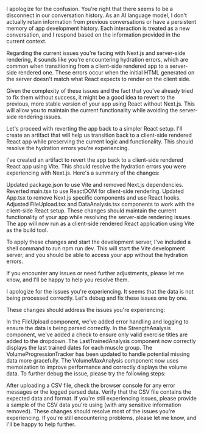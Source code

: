 I apologize for the confusion. You're right that there seems to be a disconnect in our conversation history. As an AI language model, I don't actually retain information from previous conversations or have a persistent memory of app development history. Each interaction is treated as a new conversation, and I respond based on the information provided in the current context.

Regarding the current issues you're facing with Next.js and server-side rendering, it sounds like you're encountering hydration errors, which are common when transitioning from a client-side rendered app to a server-side rendered one. These errors occur when the initial HTML generated on the server doesn't match what React expects to render on the client side.

Given the complexity of these issues and the fact that you've already tried to fix them without success, it might be a good idea to revert to the previous, more stable version of your app using React without Next.js. This will allow you to maintain the current functionality while avoiding the server-side rendering issues.

Let's proceed with reverting the app back to a simpler React setup. I'll create an artifact that will help us transition back to a client-side rendered React app while preserving the current logic and functionality. This should resolve the hydration errors you're experiencing.

I've created an artifact to revert the app back to a client-side rendered React app using Vite. This should resolve the hydration errors you were experiencing with Next.js. Here's a summary of the changes:

Updated package.json to use Vite and removed Next.js dependencies.
Reverted main.tsx to use ReactDOM for client-side rendering.
Updated App.tsx to remove Next.js specific components and use React hooks.
Adjusted FileUpload.tsx and DataAnalysis.tsx components to work with the client-side React setup.
These changes should maintain the current functionality of your app while resolving the server-side rendering issues. The app will now run as a client-side rendered React application using Vite as the build tool.

To apply these changes and start the development server, I've included a shell command to run npm run dev. This will start the Vite development server, and you should be able to access your app without the hydration errors.

If you encounter any issues or need further adjustments, please let me know, and I'll be happy to help you resolve them.


I apologize for the issues you're experiencing. It seems that the data is not being processed correctly. Let's debug and fix these issues one by one.


These changes should address the issues you're experiencing:

In the FileUpload component, we've added error handling and logging to ensure the data is being parsed correctly.
In the StrengthAnalysis component, we've added a check to ensure only valid exercise titles are added to the dropdown.
The LastTrainedAnalysis component now correctly displays the last trained dates for each muscle group.
The VolumeProgressionTracker has been updated to handle potential missing data more gracefully.
The VolumeMaxAnalysis component now uses memoization to improve performance and correctly displays the volume data.
To further debug the issue, please try the following steps:

After uploading a CSV file, check the browser console for any error messages or the logged parsed data.
Verify that the CSV file contains the expected data and format.
If you're still experiencing issues, please provide a sample of the CSV data you're using (with any sensitive information removed).
These changes should resolve most of the issues you're experiencing. If you're still encountering problems, please let me know, and I'll be happy to help further.
